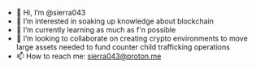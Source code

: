 - 👋 Hi, I’m @sierra043
- 👀 I’m interested in soaking up knowledge about blockchain
- 🌱 I’m currently learning as much as f'n possible
- 💞️ I’m looking to collaborate on creating crypto environments to move large assets needed to fund counter child trafficking operations
- 📫 How to reach me: sierra043@proton.me

<!---
sierra043/sierra043 is a ✨ special ✨ repository because its `README.md` (this file) appears on your GitHub profile.
You can click the Preview link to take a look at your changes.
--->
